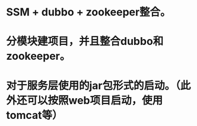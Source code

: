 # SSM + dubbo + zookeeper整合。
# 分模块建项目，并且整合dubbo和zookeeper。
# 对于服务层使用的jar包形式的启动。（此外还可以按照web项目启动，使用tomcat等）
